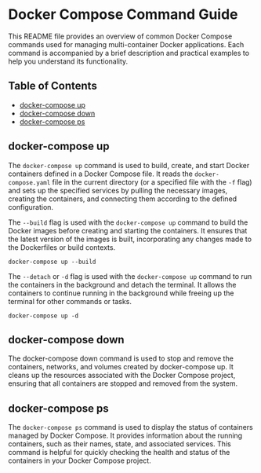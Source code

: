 # Docker Compose Command Guide

This README file provides an overview of common Docker Compose commands used for managing multi-container Docker applications. Each command is accompanied by a brief description and practical examples to help you understand its functionality.

## Table of Contents

- [docker-compose up](<#docker-compose up>)
- [docker-compose down](<docker-compose down>)
- [docker-compose ps](<docker-compose ps>)

## docker-compose up

The `docker-compose up` command is used to build, create, and start Docker containers defined in a Docker Compose file. It reads the `docker-compose.yaml` file in the current directory (or a specified file with the `-f` flag) and sets up the specified services by pulling the necessary images, creating the containers, and connecting them according to the defined configuration.

The `--build` flag is used with the `docker-compose up` command to build the Docker images before creating and starting the containers. It ensures that the latest version of the images is built, incorporating any changes made to the Dockerfiles or build contexts.

```
docker-compose up --build
```

The `--detach` or `-d` flag is used with the `docker-compose up` command to run the containers in the background and detach the terminal. It allows the containers to continue running in the background while freeing up the terminal for other commands or tasks.

```
docker-compose up -d
```

## docker-compose down

The docker-compose down command is used to stop and remove the containers, networks, and volumes created by docker-compose up. It cleans up the resources associated with the Docker Compose project, ensuring that all containers are stopped and removed from the system.

## docker-compose ps

The `docker-compose ps` command is used to display the status of containers managed by Docker Compose. It provides information about the running containers, such as their names, state, and associated services. This command is helpful for quickly checking the health and status of the containers in your Docker Compose project.
